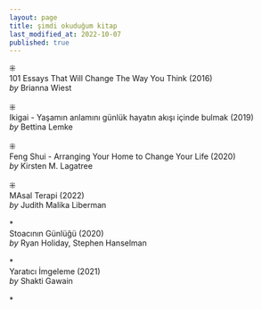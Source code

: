 ```yaml
---
layout: page  
title: şimdi okuduğum kitap  
last_modified_at: 2022-10-07
published: true  
---
```

 
⁜  
101 Essays That Will Change The Way You Think (2016)  
<i>by</i> Brianna Wiest  
<br />
⁜  
Ikigai - Yaşamın anlamını günlük hayatın akışı içinde bulmak (2019)  
<i>by</i> Bettina Lemke  
<br />
⁜  
Feng Shui - Arranging Your Home to Change Your Life (2020)  
<i>by</i> Kirsten M. Lagatree  
<br />
⁜  
MAsal Terapi (2022)  
<i>by</i> Judith Malika Liberman    
<br />
*  
Stoacının Günlüğü (2020)  
<i>by</i> Ryan Holiday, Stephen Hanselman  
<br />
*  
Yaratıcı İmgeleme (2021)  
<i>by</i> Shakti Gawain  
<br />
*  
